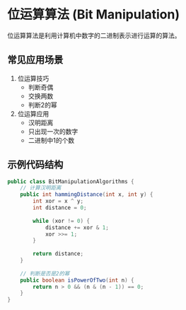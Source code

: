 # 位运算算法 (Bit Manipulation)

位运算算法是利用计算机中数字的二进制表示进行运算的算法。

## 常见应用场景
1. 位运算技巧
   - 判断奇偶
   - 交换两数
   - 判断2的幂
2. 位运算应用
   - 汉明距离
   - 只出现一次的数字
   - 二进制中1的个数

## 示例代码结构
```java
public class BitManipulationAlgorithms {
    // 计算汉明距离
    public int hammingDistance(int x, int y) {
        int xor = x ^ y;
        int distance = 0;
        
        while (xor != 0) {
            distance += xor & 1;
            xor >>= 1;
        }
        
        return distance;
    }
    
    // 判断是否是2的幂
    public boolean isPowerOfTwo(int n) {
        return n > 0 && (n & (n - 1)) == 0;
    }
}
``` 